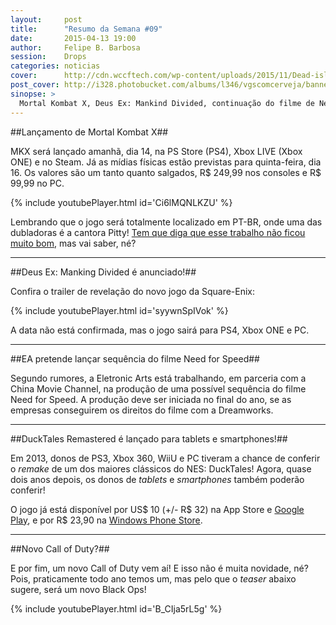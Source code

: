 ```yaml
---
layout:     post
title:      "Resumo da Semana #09"
date:       2015-04-13 19:00
author:     Felipe B. Barbosa
session:    Drops
categories: noticias
cover:      http://cdn.wccftech.com/wp-content/uploads/2015/11/Dead-island-cover.png
post_cover: http://i328.photobucket.com/albums/l346/vgscomcerveja/banner3_1_zpsplzx2idj.jpg
sinopse: >
  Mortal Kombat X, Deus Ex: Mankind Divided, continuação do filme de Need for Speed e mais.. Confira as novidades do dia 07/04 à 13/04 de 2015!
---
```

##Lançamento de Mortal Kombat X##

MKX será lançado amanhã, dia 14, na PS Store (PS4), Xbox LIVE (Xbox ONE) e no Steam. Já as mídias físicas estão previstas para quinta-feira, dia 16. Os valores são um tanto quanto salgados, R$ 249,99 nos consoles e R$ 99,99 no PC.

{% include youtubePlayer.html id='Ci6lMQNLKZU' %}

Lembrando que o jogo será totalmente localizado em PT-BR, onde uma das dubladoras é a cantora Pitty! [Tem que diga que esse trabalho não ficou muito bom](http://overloadr.com.br/noticias/2015/04/cenas-dubladas-de-mortal-kombat-x-vazam-e-mostram-problemas-na-localizacao-jogo/), mas vai saber, né?

---

##Deus Ex: Manking Divided é anunciado!##

Confira o trailer de revelação do novo jogo da Square-Enix:

{% include youtubePlayer.html id='syywnSpIVok' %}

A data não está confirmada, mas o jogo sairá para PS4, Xbox ONE e PC.

---

##EA pretende lançar sequência do filme Need for Speed##

Segundo rumores, a Eletronic Arts está trabalhando, em parceria com a China Movie Channel, na produção de uma possível sequência do filme Need for Speed. A produção deve ser iniciada no final do ano, se as empresas conseguirem os direitos do filme com a Dreamworks.

---

##DuckTales Remastered é lançado para tablets e smartphones!##

Em 2013, donos de PS3, Xbox 360, WiiU e PC tiveram a chance de conferir o *remake* de um dos maiores clássicos do NES: DuckTales! Agora, quase dois anos depois, os donos de *tablets* e *smartphones* também poderão conferir!

O jogo já está disponível por US$ 10 (+/- R$ 32) na App Store e [Google Play](https://play.google.com/store/apps/details?id=com.disney.ducktalesremastered_goo&hl=pt-BR), e por R$ 23,90 na [Windows Phone Store](http://www.windowsphone.com/pt-br/store/app/ducktales-remastered/5ac7627c-08d0-42b8-8100-17b3a2c0c5b2).

---

##Novo Call of Duty?##

E por fim, um novo Call of Duty vem aí! E isso não é muita novidade, né? Pois, praticamente todo ano temos um, mas pelo que o *teaser* abaixo sugere, será um novo Black Ops!

{% include youtubePlayer.html id='B_CIja5rL5g' %}

